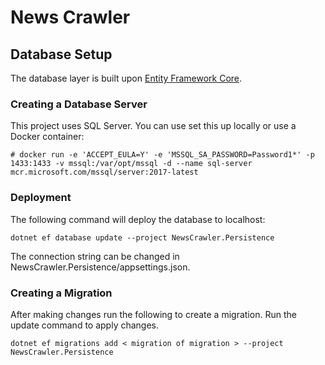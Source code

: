 # News Crawler

## Database Setup

The database layer is built upon [Entity Framework Core](https://docs.microsoft.com/en-us/ef/core/).

### Creating a Database Server

This project uses SQL Server. You can use set this up locally or use a Docker container:
```
# docker run -e 'ACCEPT_EULA=Y' -e 'MSSQL_SA_PASSWORD=Password1*' -p 1433:1433 -v mssql:/var/opt/mssql -d --name sql-server mcr.microsoft.com/mssql/server:2017-latest
```

### Deployment

The following command will deploy the database to localhost:
```
dotnet ef database update --project NewsCrawler.Persistence
```
The connection string can be changed in NewsCrawler.Persistence/appsettings.json.

### Creating a Migration

After making changes run the following to create a migration. Run the update command to apply changes.
```
dotnet ef migrations add < migration of migration > --project NewsCrawler.Persistence
```
